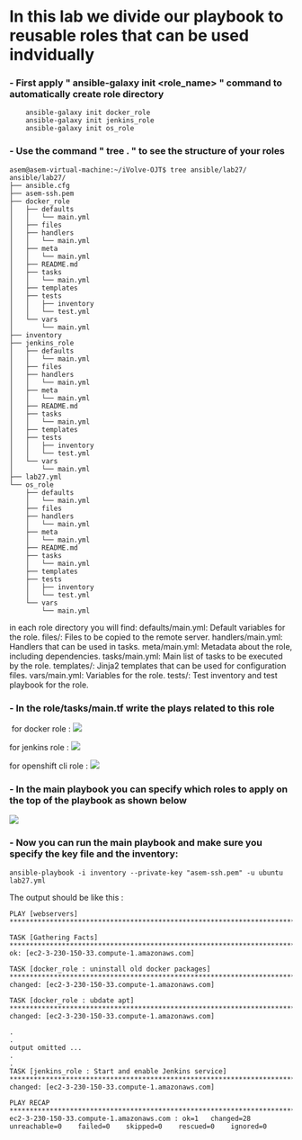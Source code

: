 # In this lab we divide our playbook to reusable roles that can be used indvidually 

### - First apply " ansible-galaxy init <role_name> " command to automatically create role directory
```
    ansible-galaxy init docker_role
    ansible-galaxy init jenkins_role
    ansible-galaxy init os_role

```
### - Use the command " tree . " to see the structure of your roles
```
asem@asem-virtual-machine:~/iVolve-OJT$ tree ansible/lab27/
ansible/lab27/
├── ansible.cfg
├── asem-ssh.pem
├── docker_role
│   ├── defaults
│   │   └── main.yml
│   ├── files
│   ├── handlers
│   │   └── main.yml
│   ├── meta
│   │   └── main.yml
│   ├── README.md
│   ├── tasks
│   │   └── main.yml
│   ├── templates
│   ├── tests
│   │   ├── inventory
│   │   └── test.yml
│   └── vars
│       └── main.yml
├── inventory
├── jenkins_role
│   ├── defaults
│   │   └── main.yml
│   ├── files
│   ├── handlers
│   │   └── main.yml
│   ├── meta
│   │   └── main.yml
│   ├── README.md
│   ├── tasks
│   │   └── main.yml
│   ├── templates
│   ├── tests
│   │   ├── inventory
│   │   └── test.yml
│   └── vars
│       └── main.yml
├── lab27.yml
└── os_role
    ├── defaults
    │   └── main.yml
    ├── files
    ├── handlers
    │   └── main.yml
    ├── meta
    │   └── main.yml
    ├── README.md
    ├── tasks
    │   └── main.yml
    ├── templates
    ├── tests
    │   ├── inventory
    │   └── test.yml
    └── vars
        └── main.yml

```
in each role directory you will find:
defaults/main.yml: Default variables for the role.
files/: Files to be copied to the remote server.
handlers/main.yml: Handlers that can be used in tasks.
meta/main.yml: Metadata about the role, including dependencies.
tasks/main.yml: Main list of tasks to be executed by the role.
templates/: Jinja2 templates that can be used for configuration files.
vars/main.yml: Variables for the role.
tests/: Test inventory and test playbook for the role.

### - In the role/tasks/main.tf write the plays related to this role 
<img src="">
for docker role :
<img src="https://github.com/Asem-Mohamed-321/iVolve-OJT/assets/167926594/95e9fca4-f518-4cd6-90ba-2d71b71d0c9d">

for jenkins role :
<img src="https://github.com/Asem-Mohamed-321/iVolve-OJT/assets/167926594/d6512c03-0a69-4ddc-a94b-db2c71a136f3">

for openshift cli role :
<img src="https://github.com/Asem-Mohamed-321/iVolve-OJT/assets/167926594/48f4a774-c8b3-496e-936c-01aaa31854e1">

### - In the main playbook you can specify which roles to apply on the top of the playbook as shown below 
<img src="https://github.com/Asem-Mohamed-321/iVolve-OJT/assets/167926594/ac58619d-94b3-4d4f-a997-0711c6229c3b">

### - Now you can run the main playbook and make sure you specify the key file and the inventory:
```
ansible-playbook -i inventory --private-key "asem-ssh.pem" -u ubuntu lab27.yml 
```
The output should be like this :
```
PLAY [webservers] ******************************************************************************************************************************************************************************************

TASK [Gathering Facts] *************************************************************************************************************************************************************************************
ok: [ec2-3-230-150-33.compute-1.amazonaws.com]

TASK [docker_role : uninstall old docker packages] *********************************************************************************************************************************************************
changed: [ec2-3-230-150-33.compute-1.amazonaws.com]

TASK [docker_role : ubdate apt] ****************************************************************************************************************************************************************************
changed: [ec2-3-230-150-33.compute-1.amazonaws.com]

.
.
output omitted ...
.
.
TASK [jenkins_role : Start and enable Jenkins service] *****************************************************************************************************************************************************
changed: [ec2-3-230-150-33.compute-1.amazonaws.com]

PLAY RECAP *************************************************************************************************************************************************************************************************
ec2-3-230-150-33.compute-1.amazonaws.com : ok=1   changed=28    unreachable=0    failed=0    skipped=0    rescued=0    ignored=0   
```


